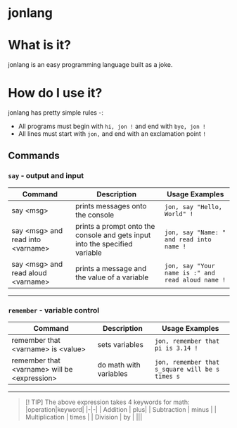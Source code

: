 # jonlang
# What is it?
jonlang is an easy programming language built as a joke.
# How do I use it?
jonlang has pretty simple rules -:

- All programs must begin with `hi, jon !` and end with `bye, jon !`
- All lines must start with `jon,` and end with an exclamation point `!`
## Commands

### `say` - output and input
| Command  | Description | Usage Examples |
|-|-|-|
|say \<msg>      | prints messages onto the console| `jon, say "Hello, World" !`|
say \<msg> and read into \<varname>| prints a prompt onto the console and gets input into the specified variable| `jon, say "Name: " and read into name !`|
say \<msg> and read aloud \<varname> | prints a message and the value of a variable | `jon, say "Your name is :" and read aloud name !`|
---

### `remember` - variable control
| Command | Description | Usage Examples |
|-|-|-|
|remember that \<varname> is \<value> | sets variables | `jon, remember that pi is 3.14 !`|
|remember that \<varname> will be \<expression>| do math with variables| `jon, remember that s_square will be s times s`|
----

> [! TIP]
> The above expression takes 4 keywords for math:
> |operation|keyword|
> |-|-|
> | Addition | plus|
> | Subtraction | minus |
> | Multiplication | times |
> | Division | by |
> |||



